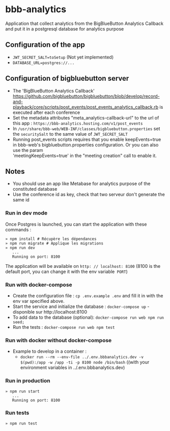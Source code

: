 # bbb-analytics
Application that collect analytics from the BigBlueButton Analytics Callback and put it in a postgresql database for analytics purpose


## Configuration of the app

- `JWT_SECRET_SALT=toSetup` (Not yet implemented)
- `DATABASE_URL=postgres://...`

## Configuration of bigbluebutton server

- The 'BigBlueButton Analytics Callback'  https://github.com/bigbluebutton/bigbluebutton/blob/develop/record-and-playback/core/scripts/post_events/post_events_analytics_callback.rb is executed after each conference
- Set the metadata attributes "meta_analytics-callback-url" to the url of this app : `https://bbb-analytics.hosting.com/v1/post_events`
- In `/usr/share/bbb-web/WEB-INF/classes/bigbluebutton.properties` set the `securitySalt` to the same value of `JWT_SECRET_SALT`
- Running post_events scripts requires that you enable keepEvents=true in bbb-web's bigbluebutton.properties configuration. Or you can also use the param           
 'meetingKeepEvents=true' in the "meeting creation" call to enable it.

## Notes
- You should use an app like Metabase for analytics purpose of the constituted database
- Use the conference id as key, check that two serveur don't generate the same id

### Run in dev mode

Once Postgres is launched, you can start the application with these commands :

```
» npm install # Récupère les dépendances
» npm run migrate # Applique les migrations
» npm run dev
   ...
   Running on port: 8100
```

The application will be available on `http: // localhost: 8100` (8100 is the default port, you can change it with the env variable` PORT`)

### Run with docker-compose
- Create the configuration file : `cp .env.example .env` and fill it in with the env var specified above.
- Start the service and initialize the database : `docker-compose up` - disponible sur http://localhost:8100
- To add data to the database (optional): `docker-compose run web npm run seed;`
- Run the tests : `docker-compose run web npm test`

### Run with docker without docker-compose

- Example to develop in a container :
	- `docker run --rm --env-file ../.env.bbbanalytics.dev -v $(pwd):/app -w /app -ti -p 8100 node /bin/bash` ((with your environment variables in ../.env.bbbanalytics.dev)

### Run in production
```
» npm run start
   ...
   Running on port: 8100
```

### Run tests

```
» npm run test
```
